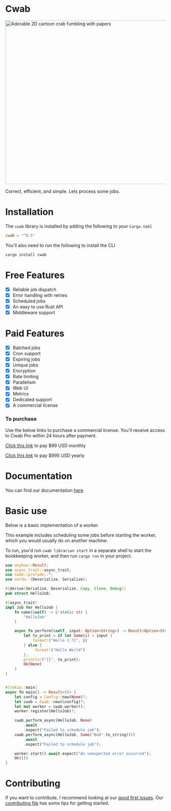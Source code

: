 # Cwab

<img src="https://user-images.githubusercontent.com/3753178/233761007-ececf241-e084-4627-abf4-0250d55772bb.svg" alt="Adorable 2D cartoon crab fumbling with papers" width="512" height="512" />

Correct, efficient, and simple. Lets process some jobs.

# Installation
The `cwab` library is installed by adding the following to your `Cargo.toml`
```toml
cwab = "^0.5"
```

You'll also need to run the following to install the CLI
```bash
cargo install cwab
```

# Free Features
- [x] Reliable job dispatch
- [x] Error handling with retries
- [x] Scheduled jobs
- [x] An easy to use Rust API
- [x] Middleware support

# Paid Features
- [x] Batched jobs
- [x] Cron support
- [x] Expiring jobs
- [x] Unique jobs
- [x] Encryption
- [x] Rate limiting
- [x] Parallelism
- [x] Web UI
- [x] Metrics
- [x] Dedicated support
- [x] A commercial license

### To purchase

Use the below links to purchase a commercial license. You'll receive access to Cwab Pro within 24 hours after payment.

[Click this link](https://buy.stripe.com/bIYg2H8qP2CJ21q000) to pay $99 USD monthly

[Click this link](https://buy.stripe.com/fZeaIn7mL3GN35u9AB) to pay $995 USD yearly

# Documentation

You can find our documentation [here](https://github.com/cwabcorp/cwab/wiki)

# Basic use

Below is a basic implementation of a worker.

This example includes scheduling some jobs before starting the worker, which you would usually do on another machine.

To run, you'd run `cwab librarian start` in a separate shell to start the bookkeeping worker, and then run `cargo run` in your project.

```rust
use anyhow::Result;
use async_trait::async_trait;
use cwab::prelude::*;
use serde::{Deserialize, Serialize};

#[derive(Serialize, Deserialize, Copy, Clone, Debug)]
pub struct HelloJob;

#[async_trait]
impl Job for HelloJob {
    fn name(&self) -> &'static str {
        "HelloJob"
    }

    async fn perform(&self, input: Option<String>) -> Result<Option<String>, JobError> {
        let to_print = if let Some(i) = input {
            format!("Hello {:?}", i)
        } else {
             format!("Hello World")
        };
        println!("{}", to_print);
        Ok(None)
    }
}


#[tokio::main]
async fn main() -> Result<()> {
    let config = Config::new(None)?;
    let cwab = Cwab::new(&config)?;
    let mut worker = cwab.worker();
    worker.register(HelloJob)?;

    cwab.perform_async(HelloJob, None)
        .await
        .expect("Failed to schedule job");
    cwab.perform_async(HelloJob, Some("Bob".to_string()))
        .await
        .expect("Failed to schedule job");

    worker.start().await.expect("An unexpected error occurred");
    Ok(())
}
```

# Contributing
If you want to contribute, I recommend looking at our [good first issues](https://github.com/cwabcorp/cwab/contribute). Our [contributing file](.github/CONTRIBUTING.md) has some tips for getting started.
